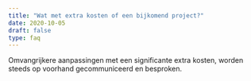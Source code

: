 ```yaml
---
title: "Wat met extra kosten of een bijkomend project?"
date: 2020-10-05
draft: false
type: faq
---
```

Omvangrijkere aanpassingen met een significante extra kosten, worden steeds op voorhand gecommuniceerd en besproken. 